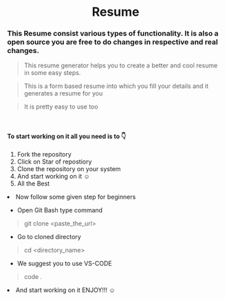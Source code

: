 <div align='center'><h1>Resume</h1></div>

### This Resume consist various types of functionality. It is also a open source you are free to do changes in respective and real changes.

  > This resume generator helps you to create a better and cool resume in some easy steps.

> This is a form based resume into which you fill your details and it generates a resume for you

> It is pretty easy to use too

<br><h4> To start working on it all you need is to 👇 </h4>
<ol>
  <li>Fork the repository</li>
  <li>Click on Star of repostiory</li>
  <li>Clone the repository on your system</li>

  <li>And start working on it ☺️</li>
  <li>All the Best</li>
</ol>

  <li> Now follow some given step for beginners</li>

- Open Git Bash type command
  
> git clone <paste_the_url> 

  - Go to cloned directory
> cd <directory_name>
  - We suggest you to use VS-CODE
> code .

  <li>And start working on it ENJOY!!! ☺️ </li>
</ol>

